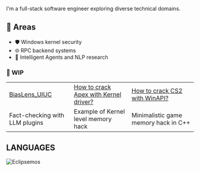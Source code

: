 I'm a full-stack software engineer exploring diverse technical domains.

## 🔧 Areas
- 🛡️ Windows kernel security
-  🌐 RPC backend systems
- 🤖 Intelligent Agents and NLP research

### 🚧 WIP
<table>
  <tbody>
    <tr>
      <td>
        <a target="_blank" href="https://github.com/Eclipsemos/BiasLens">BiasLens_UIUC</a>
      </td>
      <td>
        <a target="_blank" href="https://github.com/Eclipsemos/0xApex">How to crack Apex with Kernel driver?</a>
      </td>
      <td>
        <a target="_blank" href="https://github.com/Eclipsemos/CS2_Aimbot">How to crack CS2 with WinAPI?</a>
      </td>
    </tr>
    <tr>
      <td>Fact-checking with LLM plugins</td>
      <td>Example of Kernel level memory hack</td>
      <td>Minimalistic game memory hack in C++</td>
    </tr>
  </tbody>
</table>

## LANGUAGES
<p><img src="https://github-readme-stats.vercel.app/api/top-langs/?username=Eclipsemos&theme=material-palenight&hide_border=false&include_all_commits=false&count_private=false&layout=compact" alt="Eclipsemos" /></p>
